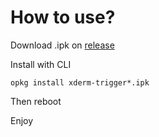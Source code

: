 # How to use?
Download .ipk on [release](https://github.com/Kry9toN/xderm-trigger/releases)

Install with CLI
```
opkg install xderm-trigger*.ipk
```
Then reboot

Enjoy
